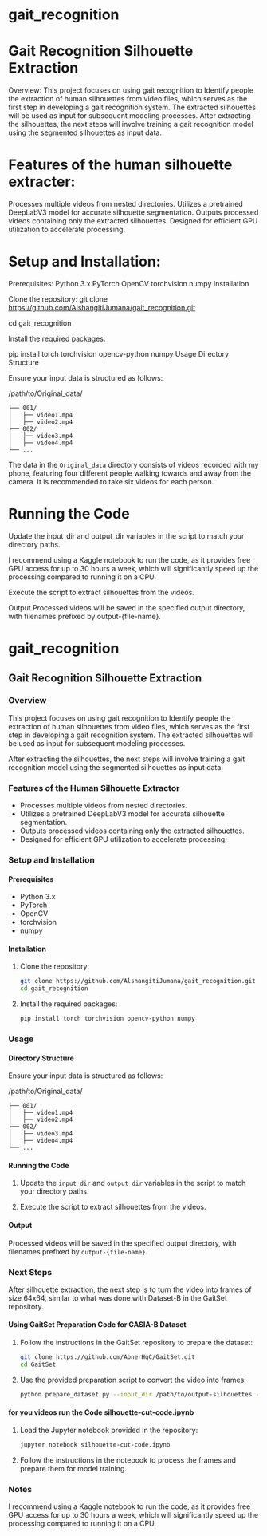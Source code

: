 # gait_recognition
# Gait Recognition Silhouette Extraction
Overview:
This project focuses on using gait recognition to Identify people the extraction of human silhouettes from video files, which serves as the first step in developing a gait recognition system. The extracted silhouettes will be used as input for subsequent modeling processes.
After extracting the silhouettes, the next steps will involve training a gait recognition model using the segmented silhouettes as input data.

# Features of the human silhouette extracter:

Processes multiple videos from nested directories.
Utilizes a pretrained DeepLabV3 model for accurate silhouette segmentation.
Outputs processed videos containing only the extracted silhouettes.
Designed for efficient GPU utilization to accelerate processing.

# Setup and Installation:
Prerequisites:
Python 3.x
PyTorch
OpenCV
torchvision
numpy
Installation

Clone the repository:
git clone https://github.com/AlshangitiJumana/gait_recognition.git

cd gait_recognition

Install the required packages:

pip install torch torchvision opencv-python numpy
Usage
Directory Structure

Ensure your input data is structured as follows:

/path/to/Original_data/

    ├── 001/
    │   ├── video1.mp4
    │   ├── video2.mp4
    ├── 002/
    │   ├── video3.mp4
    │   ├── video4.mp4
    └── ...
The data in the `Original_data` directory consists of videos recorded with my phone, featuring four different people walking towards and away from the camera.
It is recommended to take six videos for each person.
# Running the Code

Update the input_dir and output_dir variables in the script to match your directory paths. 

I recommend using a Kaggle notebook to run the code, as it provides free GPU access for up to 30 hours a week, which will significantly speed up the processing compared to running it on a CPU.

Execute the script to extract silhouettes from the videos.

Output
Processed videos will be saved in the specified output directory, with filenames prefixed by output-{file-name}.

# gait_recognition

## Gait Recognition Silhouette Extraction

### Overview
This project focuses on using gait recognition to Identify people the extraction of human silhouettes from video files, which serves as the first step in developing a gait recognition system. The extracted silhouettes will be used as input for subsequent modeling processes.

After extracting the silhouettes, the next steps will involve training a gait recognition model using the segmented silhouettes as input data.

### Features of the Human Silhouette Extractor
- Processes multiple videos from nested directories.
- Utilizes a pretrained DeepLabV3 model for accurate silhouette segmentation.
- Outputs processed videos containing only the extracted silhouettes.
- Designed for efficient GPU utilization to accelerate processing.

### Setup and Installation
#### Prerequisites
- Python 3.x
- PyTorch
- OpenCV
- torchvision
- numpy

#### Installation
1. Clone the repository:
    ```sh
    git clone https://github.com/AlshangitiJumana/gait_recognition.git
    cd gait_recognition
    ```

2. Install the required packages:
    ```sh
    pip install torch torchvision opencv-python numpy
    ```

### Usage
#### Directory Structure
Ensure your input data is structured as follows:

/path/to/Original_data/

    ├── 001/
    │   ├── video1.mp4
    │   ├── video2.mp4
    ├── 002/
    │   ├── video3.mp4
    │   ├── video4.mp4
    └── ...


#### Running the Code
1. Update the `input_dir` and `output_dir` variables in the script to match your directory paths.

2. Execute the script to extract silhouettes from the videos.

#### Output
Processed videos will be saved in the specified output directory, with filenames prefixed by `output-{file-name}`.

### Next Steps
After silhouette extraction, the next step is to turn the video into frames of size 64x64,
similar to what was done with Dataset-B in the GaitSet repository.

#### Using GaitSet Preparation Code for CASIA-B Dataset

1. Follow the instructions in the GaitSet repository to prepare the dataset:
    ```sh
    git clone https://github.com/AbnerHqC/GaitSet.git
    cd GaitSet
    ```

2. Use the provided preparation script to convert the video into frames:
    ```sh
    python prepare_dataset.py --input_dir /path/to/output-silhouettes --output_dir /path/to/frames --frame_size 64
    ```

#### for you videos run the Code silhouette-cut-code.ipynb
1. Load the Jupyter notebook provided in the repository:
    ```sh
    jupyter notebook silhouette-cut-code.ipynb
    ```

2. Follow the instructions in the notebook to process the frames and prepare them for model training.

### Notes
I recommend using a Kaggle notebook to run the code, as it provides free GPU access for up to 30 hours a week, which will significantly speed up the processing compared to running it on a CPU.

